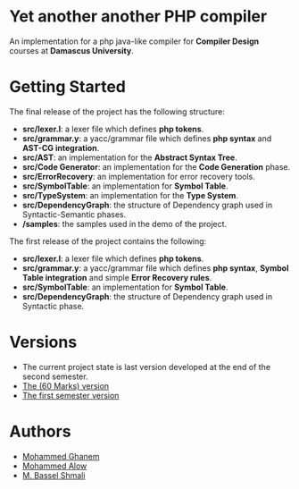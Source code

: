 # Yet another another PHP compiler
An implementation for a php java-like compiler for **Compiler Design** courses at **Damascus University**.   

# Getting Started
The final release of the project has the following structure:
* **src/lexer.l**: a lexer file which defines **php tokens**.
* **src/grammar.y**: a yacc/grammar file which defines **php syntax** and **AST-CG integration**.
* **src/AST**: an implementation for the **Abstract Syntax Tree**.
* **src/Code Generator**: an implementation for the **Code Generation** phase.
* **src/ErrorRecovery**: an implementation for error recovery tools.
* **src/SymbolTable**: an implementation for **Symbol Table**.
* **src/TypeSystem**: an implementation for the **Type System**.
* **src/DependencyGraph**: the structure of Dependency graph used in Syntactic-Semantic phases.
* **/samples**: the samples used in the demo of the project.

The first release of the project contains the following:
* **src/lexer.l**: a lexer file which defines **php tokens**.
* **src/grammar.y**: a yacc/grammar file which defines **php syntax**, **Symbol Table integration** and simple **Error Recovery rules**.
* **src/SymbolTable**: an implementation for **Symbol Table**.
* **src/DependencyGraph**: the structure of Dependency graph used in Syntactic phase.

# Versions
- The current project state is last version developed at the end of the second semester.
- [The (60 Marks) version](https://github.com/yaapc/php_comp/archive/2.0.zip(Download))
- [The first semester version](https://github.com/yaapc/php_comp/archive/v1.0.zip(Download))

# Authors
* [Mohammed Ghanem](https://github.com/ghanem-mhd)
* [Mohammed Alow](https://github.com/m-alow)
* [M. Bassel Shmali](https://github.com/bass3l)

